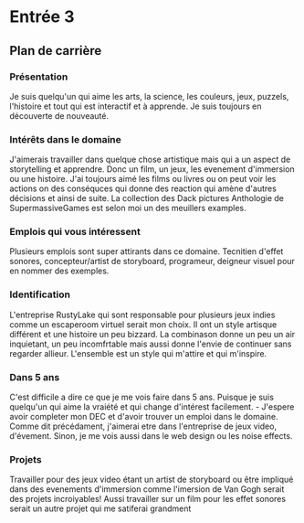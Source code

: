 # Entrée 3
## Plan de carrière

### Présentation
Je suis quelqu'un qui aime les arts, la science, les couleurs, jeux, puzzels, l'histoire et tout qui est interactif et à apprende. Je suis toujours en découverte de nouveauté.

### Intérêts dans le domaine
J'aimerais travailler dans quelque chose artistique mais qui a un aspect de storytelling et apprendre. Donc un film, un jeux, les evenement d'immersion ou une histoire. J'ai toujours aimé les films ou livres ou on peut voir les actions on des conséquces qui donne des reaction qui amène d'autres décisions et ainsi de suite. La collection des Dack pictures Anthologie de SupermassiveGames est selon moi un des meuillers examples. 

### Emplois qui vous intéressent
Plusieurs emplois sont super attirants dans ce domaine. Tecnitien d'effet sonores, concepteur/artist de storyboard, programeur, deigneur visuel pour en nommer des exemples.
 

### Identification
L'entreprise RustyLake qui sont responsable pour plusieurs jeux indies comme un escaperoom virtuel serait mon choix. Il ont un style artisque différent et une histoire un peu bizzard. La combinason donne un peu un air inquietant, un peu incomfrtable
mais aussi donne l'envie de continuer sans regarder allieur. L'ensemble est un style qui m'attire et qui m'inspire.  

### Dans 5 ans
C'est difficile a dire ce que je me vois faire dans 5 ans. Puisque je suis quelqu'un qui aime la vraiété et qui change d'intérest facilement. - J'espere avoir completer mon DEC et d'avoir trouver un emploi dans le domaine. Comme dit précédament, j'aimerai etre dans l'entreprise de jeux video, d'évement. Sinon, je me vois aussi dans le web design ou les noise effects.  

### Projets
Travailler pour des jeux video étant un artist de storyboard ou être impliqué dans des evenements d'immersion comme l'imersion de Van Gogh serait des projets incroiyables! Aussi travailler sur un film pour les effet sonores serait un autre projet qui me satiferai grandment
 
